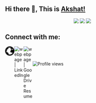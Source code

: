 <head>
<link rel="stylesheet" href="styles.css">
</head>

## Hi there 👋, This is [Akshat!](https://akshattrivedi.surge.sh/)

<div align="center">
  
  <!-- GitHub Stats Card -->
  <img src="https://github-readme-stats.vercel.app/api?username=akshattrivedi&show_icons=true&include_all_commits=true&theme=radical" class="stats" />
  
  <!-- GitHub Top Languages Card -->
  <img src="https://github-readme-stats.vercel.app/api/top-langs/?username=akshattrivedi&layout=compact&theme=radical" class="lang" />

  <!-- Wakatime Stats (Weekly) Card -->
  <img src="https://github-readme-stats.vercel.app/api/wakatime?username=akshattrivedi&theme=radical&layout=compact&custom_title=Wakatime%20Stats%20&v=3" />

</div>



## Connect with me:
[<img align="left" alt="webpage  | Website" width="30px" src="https://raw.githubusercontent.com/iconic/open-iconic/master/svg/globe.svg" />][website]
[<img align="left" alt="webpage  | LinkedIn" width="30px" src="https://cdn.jsdelivr.net/npm/simple-icons@v3/icons/linkedin.svg" />][linkedin]
[<img align="left" alt="webpage  | Google Drive Resume" width="30px" src="https://www.excelr.com/assets/fonts/stroke/SVG/Resume.svg" />][resume]

<br />

[website]: https://akshattrivedi.surge.sh/
[linkedin]: https://www.linkedin.com/in/akshattrivedi7/
[resume]: https://bit.ly/akshattrivediresume-7

<br />

![Profile views](https://gpvc.arturio.dev/akshattrivedi)

<!--
**akshattrivedi/akshattrivedi** is a ✨ _special_ ✨ repository because its `README.md` (this file) appears on your GitHub profile.

Here are some ideas to get you started:

- 🔭 I’m currently working on ...
- 🌱 I’m currently learning ...
- 👯 I’m looking to collaborate on ...
- 🤔 I’m looking for help with ...
- 💬 Ask me about ...
- 📫 How to reach me: ...
- 😄 Pronouns: ...
- ⚡ Fun fact: ...
-->

